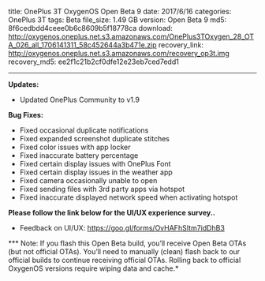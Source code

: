 title: OnePlus 3T OxygenOS Open Beta 9
date: 2017/6/16
categories: OnePlus 3T
tags: Beta
file_size: 1.49 GB
version: Open Beta 9
md5: 8f6cedbdd4ceee0b6c8609b5f18778ca
download: http://oxygenos.oneplus.net.s3.amazonaws.com/OnePlus3TOxygen_28_OTA_026_all_1706141311_58c452644a3b471e.zip
recovery_link:  http://oxygenos.oneplus.net.s3.amazonaws.com/recovery_op3t.img
recovery_md5: ee2f1c21b2cf0dfe12e23eb7ced7edd1

---
**Updates:**
* Updated OnePlus Community to v1.9

**Bug Fixes:**
* Fixed occasional duplicate notifications 
* Fixed expanded screenshot duplicate stitches
* Fixed color issues with app locker 
* Fixed inaccurate battery percentage
* Fixed certain display issues with OnePlus Font
* Fixed certain display issues in the weather app
* Fixed camera occasionally unable to open
* Fixed sending files with 3rd party apps via hotspot
* Fixed inaccurate displayed network speed when activating hotspot


**Please follow the link below for the UI/UX experience survey..**
* Feedback on UI/UX: https://goo.gl/forms/OvHAFhSItm7idDhB3

*** Note: If you flash this Open Beta build, you’ll receive Open Beta OTAs (but not official OTAs). You’ll need to manually (clean) flash back to our official builds to continue receiving official OTAs. Rolling back to official OxygenOS versions require wiping data and cache.*